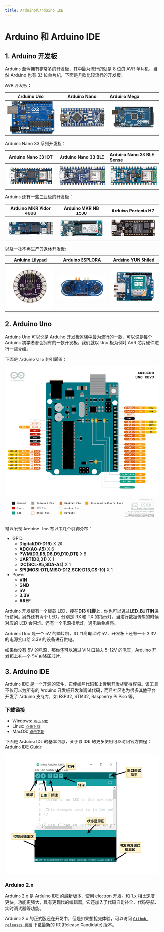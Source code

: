 ```yaml
---
title: Arduino和Arduino IDE
---
```


# Arduino 和 Arduino IDE

## 1. Arduino 开发板

Arduino 至今拥有非常多的开发板，其中最为流行的就是 8 位的 AVR 单片机，当然 Arduino 也有 32 位单片机，下面是几款比较流行的开发板。

AVR 开发板：

|          Arduino Uno           |          Arduino Nano           | Arduino Mega                    |
| :----------------------------: | :-----------------------------: | :------------------------------ |
| ![Arduino Uno](images/1-1.png) | ![Arduino Nano](images/1-2.png) | ![Arduino Mega](images/1-3.png) |

Arduino Nano 33 系列开发板：

|          Arduino Nano 33 IOT           |          Arduino Nano 33 BLE           | Arduino Nano 33 BLE Sense                    |
| :------------------------------------: | :------------------------------------: | :------------------------------------------- |
| ![Arduino Nano 33 IOT](images/1-4.png) | ![Arduino Nano 33 BLE](images/1-5.png) | ![Arduino Nano 33 BLE Sense](images/1-6.png) |

Arduino 还有一些工业级的开发板：

|           Arduino MKR Vidor 4000           |           Arduino MKR NB 1500           |           Arduino Portenta H7           |
| :----------------------------------------: | :-------------------------------------: | :-------------------------------------: |
| ![Arduino MKR Vidor 4000](images/1-11.png) | ![Arduino MKR NB 1500](images/1-12.png) | ![Arduino Portenta H7](images/1-13.png) |

以及一批不再生产的退休开发板:

|          Arduino Lilypad           |          Arduino ESPLORA           |           Arduino YUN Shiled           |
| :--------------------------------: | :--------------------------------: | :------------------------------------: |
| ![Arduino Lilypad](images/1-7.png) | ![Arduino ESPLORA](images/1-8.png) | ![Arduino YUN Shield](images/1-14.png) |

## 2. Arduino Uno

Arduino Uno 可以说是 Arduino 开发板家族中最为流行的一款，可以说是每个 Arduino 初学者都会拥有的一款开发板，我们就以 Uno 板为例对 AVR 芯片硬件进行一些介绍。

下面是 Arduino Uno 的引脚图：

![Arduino引脚图](images/1-9.png)

可以发现 Arduino Uno 有以下几个引脚分布：

- GPIO
  - **Digital(D0-D19)** X 20
  - **ADC(A0-A5)** X 6
  - **PWM(D3,D5,D6,D9,D10,D11)** X 6
  - **UART(D0,D1)** X 1
  - **I2C(SCL-A5,SDA-A4)** X 1
  - **SPI(MOSI-D11,MISO-D12,SCK-D13,CS-10)** X 1
- Power
  - **VIN**
  - **GND**
  - **5V**
  - **3.3V**
  - **AREF**

Arduino 开发板有一个板载 LED，接在**D13 引脚**上，你也可以通过**LED_BUITIN**进行访问。另外还有两个 LED，分别是 RX 和 TX 的指示灯，当进行数据传输的时候对应的 LED 会闪烁。还有一个电源指示灯，通电后会点亮。

Arduino Uno 是一个 5V 的单片机，IO 口高电平时 5V，开发板上还有一个 3.3V 的电源接口给 3.3V 的设备进行供电。

如果你没有 5V 的电源，那你还可以通过 VIN 口输入 5-12V 的电压，Arduino 开发板上有一个 5V 的降压芯片。

## 3. Arduino IDE

Arduino IDE 是一个开源的软件，它使编写代码和上传到开发板变得容易。该工具不仅可以为所有的 Arduino 开发板开发和调试代码，而且社区也为很多其他平台开发了 Arduino 支持库，如 ESP32, STM32, Raspberry Pi Pico 等。

### 下载链接

- Windows: [`点击下载`](https://downloads.arduino.cc/arduino-1.8.19-windows.exe)
- Linux: [`点击下载`](https://downloads.arduino.cc/arduino-1.8.19-linux64.tar.xz)
- MacOS: [`点击下载`](https://downloads.arduino.cc/arduino-1.8.19-macosx.zip)

下面是 Arduino IDE 的基本信息，关于该 IDE 的更多使用可以访问官方教程：[Arduino IDE Guide](https://www.arduino.cc/en/Guide)

![Arduino IDE](images/1-10.png)

### Arduino 2.x

Arduino 2.x 是 Arduino IDE 的最新版本，使用 electron 开发。和 1.x 相比速度更快，功能更强大，具有更现代的编辑器，它还加入了代码自动补全、代码导航、实时调试器等功能。

Arduino 2.x 的正式版还在开发中，但是如果想抢先体验，可以访问 [`Github releases 页面`](https://github.com/arduino/arduino-ide/releases) 下载最新的 RC(Release Candidate) 版本。
